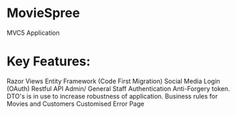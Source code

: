 # MovieSpree
MVC5 Application
# Key Features:
Razor Views 
Entity Framework (Code First Migration)
Social Media Login (OAuth)
Restful API Admin/ General Staff Authentication 
Anti-Forgery token. 
DTO's is in use to increase robustness of application. 
Business rules for Movies and Customers
Customised Error Page 
